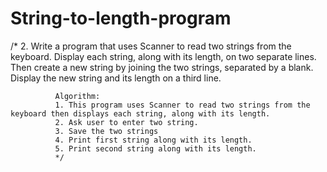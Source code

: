 # String-to-length-program
/* 2. Write a program that uses Scanner to read two strings from the keyboard.
              Display each string, along with its length, on two separate lines.
              Then create a new string by joining the two strings, separated by a blank.
              Display the new string and its length on a third line.

              Algorithm:
              1. This program uses Scanner to read two strings from the keyboard then displays each string, along with its length.
              2. Ask user to enter two string.
              3. Save the two strings
              4. Print first string along with its length.
              5. Print second string along with its length.
              */
